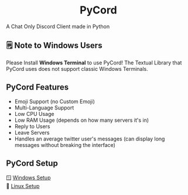 <h1 align="center">PyCord</h1>
A Chat Only Discord Client made in Python

## 🗒️ Note to Windows Users
Please Install **Windows Terminal** to use PyCord! The Textual Library that PyCord uses does not support classic Windows Terminals.

## PyCord Features
- Emoji Support (no Custom Emoji)
- Multi-Language Support
- Low CPU Usage
- Low RAM Usage (depends on how many servers it's in)
- Reply to Users
- Leave Servers
- Handles an average twitter user's messages (can display long messages without breaking the interface)

## PyCord Setup
:window: [Windows Setup](https://github.com/PyTsun/PyCord/blob/main/windows-setup.md)\
:penguin: [Linux Setup](https://github.com/PyTsun/PyCord/blob/main/linux-setup.md)
